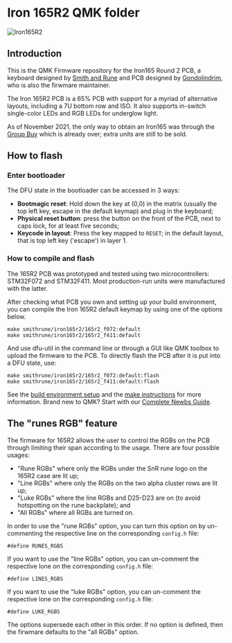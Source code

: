 # Iron 165R2 QMK folder

![Iron165R2](https://i.imgur.com/jPamxKu.jpg)

## Introduction

This is the QMK Firmware repository for the Iron165 Round 2 PCB, a keyboard designed by [Smith and Rune](https://smithrune.com/) and PCB designed by [Gondolindrim](http://github.com/Gondolindrim), who is also the firwmare maintainer.

The Iron 165R2 PCB is a 65% PCB with support for a myriad of alternative layouts, including a 7U bottom row and ISO. It also supports in-switch single-color LEDs and RGB LEDs for underglow light.

As of November 2021, the only way to obtain an Iron165 was through the [Group Buy](https://geekhack.org/index.php?topic=110985) which is already over; extra units are still to be sold.

## How to flash

### Enter bootloader

The DFU state in the bootloader can be accessed in 3 ways:

* **Bootmagic reset**: Hold down the key at (0,0) in the matrix (usually the top left key, escape in the default keymap) and plug in the keyboard;
* **Physical reset button**: press the button on the front of the PCB, next to caps lock, for at least five seconds;
* **Keycode in layout**: Press the key mapped to `RESET`; in the default layout, that is top left key ('escape') in layer 1.

### How to compile and flash

The 165R2 PCB was prototyped and tested using two microcontrollers: STM32F072 and STM32F411. Most production-run units were manufactured with the latter. 

After checking what PCB you own and setting up your build environment, you can compile the Iron 165R2 default keymap by using one of the options below.

    make smithrune/iron165r2/165r2_f072:default
    make smithrune/iron165r2/165r2_f411:default

And use dfu-util in the command line or through a GUI like QMK toolbox to upload the firmware to the PCB. To directly flash the PCB after it is put into a DFU state, use:

    make smithrune/iron165r2/165r2_f072:default:flash
    make smithrune/iron165r2/165r2_f411:default:flash

See the [build environment setup](https://docs.qmk.fm/#/getting_started_build_tools) and the [make instructions](https://docs.qmk.fm/#/getting_started_make_guide) for more information. Brand new to QMK? Start with our [Complete Newbs Guide](https://docs.qmk.fm/#/newbs).

## The "runes RGB" feature

The firmware for 165R2 allows the user to control the RGBs on the PCB through limiting their span according to the usage. There are four possible usages:

- "Rune RGBs" where only the RGBs under the SnR rune logo on the 165R2 case are lit up;
- "Line RGBs" where only the RGBs on the two alpha cluster rows are lit up;
- "Luke RGBs" where the line RGBs and D25-D23 are on (to avoid hotspotting on the rune backplate); and
- "All RGBs" where all RGBs are turned on.

In order to use the "rune RGBs" option, you can turn this option on by un-commenting the respective line on the corresponding `config.h` file:
    
    #define RUNES_RGBS

If you want to use the "line RGBs" option, you can un-comment the respective lone on the corresponding `config.h` file:

    #define LINES_RGBS

If you want to use the "luke RGBs" option, you can un-comment the respective lone on the corresponding `config.h` file:

    #define LUKE_RGBS

The options supersede each other in this order. If no option is defined, then the firwmare defaults to the "all RGBs" option.
